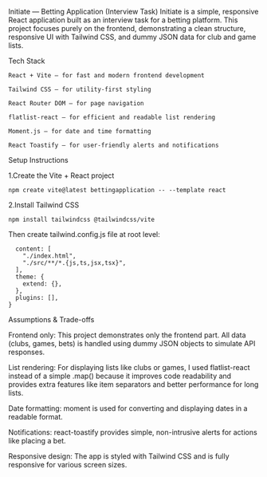 Initiate — Betting Application (Interview Task)
Initiate is a simple, responsive React application built as an interview task for a betting platform. This project focuses purely on the frontend, demonstrating a clean structure, responsive UI with Tailwind CSS, and dummy JSON data for club and game lists.


Tech Stack

```React + Vite — for fast and modern frontend development```

```Tailwind CSS — for utility-first styling```

```React Router DOM — for page navigation```

```flatlist-react — for efficient and readable list rendering```

```Moment.js — for date and time formatting```

```React Toastify — for user-friendly alerts and notifications ```

Setup Instructions

1.Create the Vite + React project

```npm create vite@latest bettingapplication -- --template react```

2.Install Tailwind CSS

```npm install tailwindcss @tailwindcss/vite```

Then create tailwind.config.js file at root level:

```export default {
  content: [
    "./index.html",
    "./src/**/*.{js,ts,jsx,tsx}",
  ],
  theme: {
    extend: {},
  },
  plugins: [],
}
```


Assumptions & Trade-offs

Frontend only:
This project demonstrates only the frontend part. All data (clubs, games, bets) is handled using dummy JSON objects to simulate API responses.

List rendering:
For displaying lists like clubs or games, I used flatlist-react instead of a simple .map() because it improves code readability and provides extra features like item separators and better performance for long lists.

Date formatting:
moment is used for converting and displaying dates in a readable format.

Notifications:
react-toastify provides simple, non-intrusive alerts for actions like placing a bet.

Responsive design:
The app is styled with Tailwind CSS and is fully responsive for various screen sizes.

